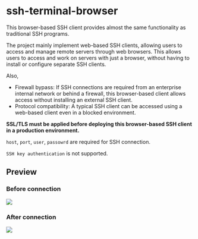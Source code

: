 # ssh-terminal-browser

This browser-based SSH client provides almost the same functionality as traditional SSH programs.

The project mainly implement web-based SSH clients, allowing users to access and manage remote servers through web browsers. This allows users to access and work on servers with just a browser, without having to install or configure separate SSH clients.

Also,

- Firewall bypass: If SSH connections are required from an enterprise internal network or behind a firewall, this browser-based client allows access without installing an external SSH client.
- Protocol compatibility: A typical SSH client can be accessed using a web-based client even in a blocked environment.

**SSL/TLS must be applied before deploying this browser-based SSH client in a production environment.**

`host`, `port`, `user`, `passowrd` are required for SSH connection.

`SSH key authentication` is not supported.

## Preview

### Before connection
![](https://github.com/user-attachments/assets/0dcf99e3-4db0-4361-bd2f-69fefb6d9ada)

### After connection
![](https://github.com/user-attachments/assets/021296c9-8545-499c-b5e1-bab25c509ca9)

